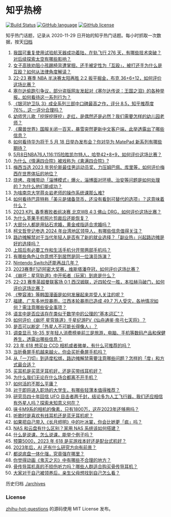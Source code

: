 # 知乎热榜
[![Build Status](https://github.com/ToWeLong/zhihu-hot-questions/workflows/CI/badge.svg)](https://github.com/ToWeLong/zhihu-hot-questions/actions)
[![GitHub language](https://img.shields.io/badge/language-golang-orange.svg)](https://golang.org/)
[![GitHub license](https://img.shields.io/github/license/ToWeLong/zhihu-hot-questions)](https://github.com/ToWeLong/zhihu-hot-questions/blob/main/LICENSE)

知乎热门话题，记录从 2020-11-29 日开始的知乎热门话题。每小时抓取一次数据，按天[归档](./archives)

<!-- BEGIN -->

1. [我国可重复使用试验航天器成功着陆，在轨飞行 276 天，有哪些技术突破？对后续探索太空有哪些影响？](https://www.zhihu.com/question/599687192)
1. [女子高铁劝阻小孩踢椅背遭掌掴，还手被定性为「互殴」，被打还手为什么是互殴？如何从法律角度解读？](https://www.zhihu.com/question/599681580)
1. [22-23 赛季 NBA 半决赛太阳再胜 2:2 扳平掘金，布克 36+6+12，如何评价这场比赛？](https://www.zhihu.com/question/599681499)
1. [塞尔达偷跑引争议，部分盗版网友发起对《塞尔达传说：王国之泪》的各种举报，如何看待这一系列行为？](https://www.zhihu.com/question/599394319)
1. [《银河护卫队 3》成全系列三部中口碑最高之作，评分 8.5，知乎推荐度 76%，这一评分合理吗？](https://www.zhihu.com/question/599398802)
1. [幼师凭儿歌「挖呀挖呀挖」走红，是偶然还是必然？我们需要怎样的幼儿园老师？](https://www.zhihu.com/question/599685959)
1. [《魔兽世界》国服关闭一百天，暴雪突然更新中文客户端，此举透露出了哪些信息？](https://www.zhihu.com/question/599600475)
1. [如何看待华为将于 5 月 18 日举办发布会？你对华为 MatePad 新系列有哪些期待？](https://www.zhihu.com/question/599692817)
1. [5月8日NBA76人116:115险胜凯尔特人，哈登42+8+9，如何评价这场比赛？](https://www.zhihu.com/question/599675390)
1. [为什么《情满四合院》被戏称为《禽满四合院》?](https://www.zhihu.com/question/492354433)
1. [梅西当选 2023 年劳伦斯最佳男运动员奖，力压姆巴佩、库里等，如何评价梅西在世界体坛的地位？](https://www.zhihu.com/question/599703326)
1. [烧烤、夜摊带动「淄博模式」爆火，淄博面对环境、治安等问题是如何处理的？为什么他们能成功？](https://www.zhihu.com/question/599412504)
1. [为啥南京大学蒋炎岩老师的操作系统课那么难?](https://www.zhihu.com/question/598621331)
1. [如何看待巴菲特称「美元是储备货币，还没有看到可替代的选项」？这意味着什么？](https://www.zhihu.com/question/599689513)
1. [2023 KPL 春季赛败者组决赛 北京WB 4:3 佛山 DRG，如何评价这场比赛？](https://www.zhihu.com/question/599635776)
1. [为什么苹果手机照片剪裁后还能恢复？](https://www.zhihu.com/question/599467504)
1. [大部分人都是用钻石求婚，黄金戒指适合求婚吗？](https://www.zhihu.com/question/598593323)
1. [柯文哲登记参选 2024 年台湾地区领导人，有哪些信息值得关注？](https://www.zhihu.com/question/599700983)
1. [路边摊解禁对于当代年轻人是否有了新的就业选择？「副业热」兴起路边摊是好的选择吗？](https://www.zhihu.com/question/599412623)
1. [上班后有必要工作和生活手机分开带两部手机吗？](https://www.zhihu.com/question/597459973)
1. [有哪些角色让你意想不到居然是同一位演员饰演？](https://www.zhihu.com/question/385014788)
1. [Nintendo Switch还能再战几年？](https://www.zhihu.com/question/580193639)
1. [2023赛季F1迈阿密大奖赛，维斯塔潘夺冠，如何评价这场比赛？](https://www.zhihu.com/question/599657850)
1. [《崩坏：星穹轨道》中开拓者（玩家）到底是什么？](https://www.zhihu.com/question/598585863)
1. [22-23 赛季英超曼联客场 0:1 西汉姆联，近四轮仅一胜，本拉赫马破门，如何评价这场比赛？](https://www.zhihu.com/question/599658933)
1. [《整容液》等韩国漫画是如何发展起来并受人关注的呢？](https://www.zhihu.com/question/36758442)
1. [福建、广东多地现暴雨，江西本轮暴雨已造成 49.7 万人受灾，各地情况如何？需注意哪些安全事项？](https://www.zhihu.com/question/599704192)
1. [语言中是否应该存在类似于数学中的公理的“基本词汇”？](https://www.zhihu.com/question/593214945)
1. [如何评价《崩坏 星穹铁道》千星纪游PV《仙舟通鉴·帝弓七天将》？](https://www.zhihu.com/question/599594949)
1. [是否可以断定「外星人不可能长得像人」？](https://www.zhihu.com/question/599567290)
1. [调查显示 18-35 岁年轻人消费榜单前三是旅游，电脑、手机等数码产品和保健养生，透露出哪些信息？](https://www.zhihu.com/question/599163306)
1. [23 年 618 想买台 CCD 相机或者微单，有什么可推荐的吗？](https://www.zhihu.com/question/597095876)
1. [当折叠屏手机越来越火，你会买折叠屏手机吗？](https://www.zhihu.com/question/598316918)
1. [从「一刀切」到适度松绑，路边摊解禁需要注意哪些问题？怎样的「度」和方式最合适？](https://www.zhihu.com/question/599412413)
1. [买耳机是买蓝牙耳机好，还是买带线耳机好？](https://www.zhihu.com/question/597901958)
1. [为什么我们无论在什么场合都离不开手机？](https://www.zhihu.com/question/598007997)
1. [如何活的不那么平庸？](https://www.zhihu.com/question/599596020)
1. [对于即将进入职场的大学生，有哪些轻薄本值得推荐？](https://www.zhihu.com/question/597452261)
1. [研究员四十年回信 UFO 目击者两千封，结论多为人工飞行器，我们还应相信有外星人吗？探索未知意义何在？](https://www.zhihu.com/question/598049647)
1. [徕卡M9系的相机的像素，只有1800万，这在2023年还够用吗？](https://www.zhihu.com/question/598417104)
1. [听歌时是喜欢有线耳机还是蓝牙耳机呢？](https://www.zhihu.com/question/598395421)
1. [如果把自己带入《长月烬明》中的叶冰裳，你会比她更「疯」吗？](https://www.zhihu.com/question/595522985)
1. [NAS 和云盘有什么区别？家用 NAS 系统该如何搭建？](https://www.zhihu.com/question/597723959)
1. [什么是说课，怎么说课，能举个例子吗？](https://www.zhihu.com/question/37900172)
1. [预算5000，2023 年 618 是买游戏本好还是配台式机好？](https://www.zhihu.com/question/597410073)
1. [2023年后，AI 还有什么研究方向有前景？](https://www.zhihu.com/question/591140366)
1. [都说底盘一体化强，究竟强在哪里？](https://www.zhihu.com/question/598596583)
1. [你觉得动画《鬼灭之刃》中有哪些不合理的地方？](https://www.zhihu.com/question/458651152)
1. [骨传导耳机真的不损伤听力吗？哪些人群适合购买骨传导耳机？](https://www.zhihu.com/question/597723931)
1. [大家对于自己被领养后，亲生父母想找到自己怎么看？](https://www.zhihu.com/question/588668862)

<!-- END -->

历史归档 [./archives](./archives)


### License
[zhihu-hot-questions](https://github.com/towelong/zhihu-hot-questions) 的源码使用 MIT License 发布。